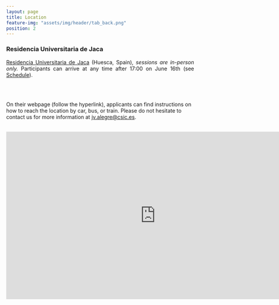 ```yaml
---
layout: page
title: Location
feature-img: "assets/img/header/tab_back.png"
position: 2
---
```


### Residencia Universitaria de Jaca

<p align="justify">
<a href='https://resijaca.unizar.es/'>Residencia Universitaria de Jaca</a> (Huesca, Spain), <i>sessions are in-person only.</i> Participants can arrive at any time after 17:00 on June 16th (see <a href="#" id="aboutLink">Schedule</a>).


<!-- JavaScript code to handle the click event and change the URL -->
<script>
document.getElementById('aboutLink').addEventListener('click', function(e) {
    e.preventDefault(); // Prevents the default behavior of the link

    // Get the current URL
    var currentURL = window.location.href;

    // Replace the part of the URL you want to change
    var newURL = currentURL.replace('location', 'schedule');

    // Navigate to the new URL
    window.location.href = newURL;
});
</script>

<br><br>

On their webpage (follow the hyperlink), applicants can find instructions on how to reach the location by car, bus, or train. Please do not hesitate to contact us for more information at <a href="mailto:jv.alegre@csic.es">jv.alegre@csic.es</a>.</p>

<br>
<center><iframe src="https://www.google.com/maps/embed?pb=!1m18!1m12!1m3!1d2938.3596487725686!2d-0.556613024862697!3d42.568888271174245!2m3!1f0!2f0!3f0!3m2!1i1024!2i768!4f13.1!3m3!1m2!1s0xd578092a9855555%3A0x4baa1306b4ffdc29!2sResidencia%20Universitaria%20de%20Jaca!5e0!3m2!1ses!2ses!4v1705167254537!5m2!1ses!2ses" width="800" height="450" style="border:0;" allowfullscreen="" loading="lazy" referrerpolicy="no-referrer-when-downgrade"></iframe></center>

<!--
this is for including a map in the page, but we need a Google user with the credit card registered (even if showing a map is free)

<html>
<body>

<h1>My First Google Map</h1>

<div id="googleMap" style="width:100%;height:400px;"></div>

<script>
function myMap() {
var mapProp= {
  center:new google.maps.LatLng(51.508742,-0.120850),
  zoom:5,
};
var map = new google.maps.Map(document.getElementById("googleMap"),mapProp);
}
</script>

<script src="https://maps.googleapis.com/maps/api/js?key=YOUR_KEY&callback=myMap"></script>

</body>
</html> -->

<br>